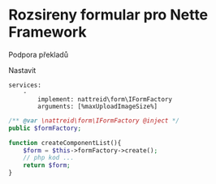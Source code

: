 # Rozsireny formular pro Nette Framework
Podpora překladů

Nastavit
```neon
services:
    - 
        implement: nattreid\form\IFormFactory
        arguments: [%maxUploadImageSize%]
```

```php
/** @var \nattreid\form\IFormFactory @inject */
public $formFactory;

function createComponentList(){
    $form = $this->formFactory->create();
    // php kod ...
    return $form;
}
```
